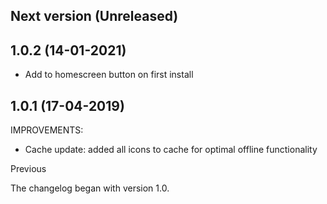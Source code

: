 ## Next version (Unreleased)

## 1.0.2 (14-01-2021)
- Add to homescreen button on first install

## 1.0.1 (17-04-2019)

IMPROVEMENTS:

- Cache update: added all icons to cache for optimal offline functionality

Previous

The changelog began with version 1.0.

